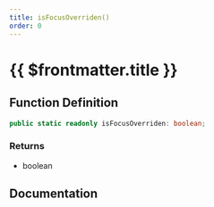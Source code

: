 ```yaml
---
title: isFocusOverriden()
order: 0
---
```


# {{ $frontmatter.title }}

## Function Definition

```ts
public static readonly isFocusOverriden: boolean;
```

### Returns

* boolean

## Documentation

<!--@include: ./parts/isFocusOverriden.md-->
